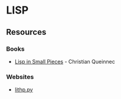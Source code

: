 # LISP

## Resources

### Books

* [Lisp in Small Pieces](https://www.amazon.co.uk/Lisp-Small-Pieces-Christian-Queinnec/dp/0521545668) - Christian Queinnec

### Websites

* [lithp.py](https://fogus.me/fun/lithp/)

